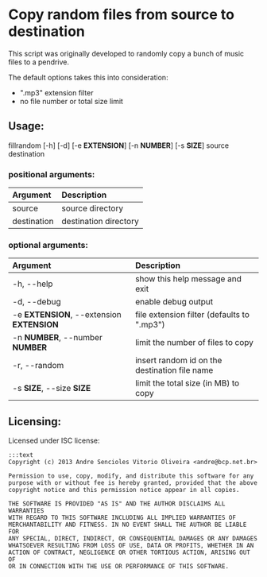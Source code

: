 # Copy random files from source to destination

This script was originally developed to randomly copy a bunch of music files to a pendrive.

The default options takes this into consideration:

  * ".mp3" extension filter
  * no file number or total size limit

## Usage:

fillrandom [-h] [-d] [-e **EXTENSION**] [-n **NUMBER**] [-s **SIZE**] source destination

### positional arguments:

Argument    | Description
:-----------|:---------------------
source      | source directory
destination | destination directory

### optional arguments:

Argument                                     | Description
:--------------------------------------------|:-------------------------------
-h, --help                                   | show this help message and exit
-d, --debug                                  | enable debug output
-e **EXTENSION**, --extension **EXTENSION**  | file extension filter (defaults to ".mp3")
-n **NUMBER**, --number **NUMBER**           | limit the number of files to copy
-r, --random                                 | insert random id on the destination file name
-s **SIZE**, --size **SIZE**                 | limit the total size (in MB) to copy

## Licensing:

Licensed under ISC license:

    :::text
	Copyright (c) 2013 Andre Sencioles Vitorio Oliveira <andre@bcp.net.br>
	
	Permission to use, copy, modify, and distribute this software for any
	purpose with or without fee is hereby granted, provided that the above
	copyright notice and this permission notice appear in all copies.
	
	THE SOFTWARE IS PROVIDED "AS IS" AND THE AUTHOR DISCLAIMS ALL WARRANTIES
	WITH REGARD TO THIS SOFTWARE INCLUDING ALL IMPLIED WARRANTIES OF
	MERCHANTABILITY AND FITNESS. IN NO EVENT SHALL THE AUTHOR BE LIABLE FOR
	ANY SPECIAL, DIRECT, INDIRECT, OR CONSEQUENTIAL DAMAGES OR ANY DAMAGES
	WHATSOEVER RESULTING FROM LOSS OF USE, DATA OR PROFITS, WHETHER IN AN
	ACTION OF CONTRACT, NEGLIGENCE OR OTHER TORTIOUS ACTION, ARISING OUT OF
	OR IN CONNECTION WITH THE USE OR PERFORMANCE OF THIS SOFTWARE.
